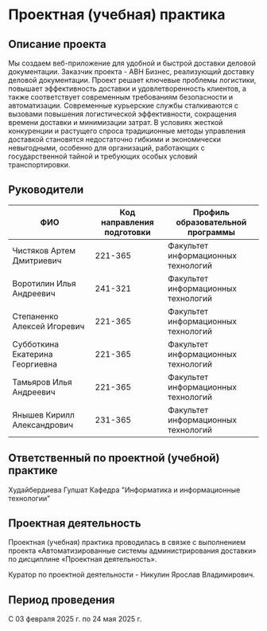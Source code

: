 # Проектная (учебная) практика

## Описание проекта
Мы создаем веб-приложение для удобной и быстрой доставки деловой документации. Заказчик проекта - ABH Бизнес, реализующий доставку деловой документации. Проект решает ключевые проблемы логистики, повышает эффективность доставки и удовлетворенность клиентов, а также соответствует современным требованиям безопасности и автоматизации. Современные курьерские службы сталкиваются с вызовами повышения логистической эффективности, сокращения времени доставки и минимизации затрат. В условиях жесткой конкуренции и растущего спроса традиционные методы управления доставкой становятся недостаточно гибкими и экономически невыгодными, особенно для организаций, работающих с государственной тайной и требующих особых условий транспортировки.

## Руководители


| ФИО                             | Код направления подготовки | Профиль образовательной программы   |
|---------------------------------|----------------------------|-------------------------------------|
| Чистяков Артем Дмитриевич       | 221-365                    | Факультет информационных технологий |
| Воротилин Илья Андреевич        | 241-321                    | Факультет информационных технологий |
| Степаненко Алексей Игоревич     | 221-365                    | Факультет информационных технологий |
| Субботкина Екатерина Георгиевна | 221-365                    | Факультет информационных технологий |
| Тамьяров Илья Андреевич         | 221-365                    | Факультет информационных технологий |
| Янышев Кирилл Александрович     | 231-365                    | Факультет информационных технологий |


## Ответственный по проектной (учебной) практике

Худайбердиева Гулшат
Кафедра "Информатика и информационные технологии"

## Проектная деятельность

Проектная (учебная) практика проводилась в связке с выполнением проекта «Автоматизированные системы администрирования доставки» по дисциплине «Проектная деятельность».

Куратор по проектной деятельности - Никулин Ярослав Владимирович.

## Период проведения

С 03 февраля 2025 г. по 24 мая 2025 г.
